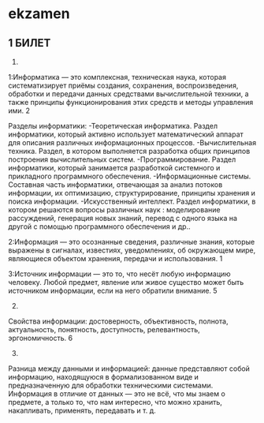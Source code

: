 # ekzamen

## 1 БИЛЕТ

1)
1:Информатика — это комплексная, техническая наука, которая систематизирует приёмы создания, сохранения, воспроизведения, обработки и передачи данных средствами вычислительной техники, а также принципы функционирования этих средств и методы управления ими. 2

Разделы информатики:
-Теоретическая информатика. Раздел информатики, который активно использует математический аппарат для описания различных информационных процессов. 
-Вычислительная техника. Раздел, в котором выполняется разработка общих принципов построения вычислительных систем. 
-Программирование. Раздел информатики, который занимается разработкой системного и прикладного программного обеспечения. 
-Информационные системы. Составная часть информатики, отвечающая за анализ потоков информации, их оптимизацию, структурирование, принципы хранения и поиска информации. 
-Искусственный интеллект. Раздел информатики, в котором решаются вопросы различных наук : моделирование рассуждений, генерация новых знаний, перевод с одного языка на другой с помощью программного обеспечения и др.. 

2:Информация — это осознанные сведения, различные знания, которые выражены в сигналах, известиях, уведомлениях, об окружающем мире, являющиеся объектом хранения, передачи и использования. 1

3:Источник информации — это то, что несёт любую информацию человеку. Любой предмет, явление или живое существо может быть источником информации, если на него обратили внимание. 5

2)
Свойства информации: достоверность, объективность, полнота, актуальность, понятность, доступность, релевантность, эргономичность. 6

3)
Разница между данными и информацией: данные представляют собой информацию, находящуюся в формализованном виде и предназначенную для обработки техническими системами. Информация в отличие от данных — это не всё, что мы знаем о предмете, а только то, что нам интересно, что можно хранить, накапливать, применять, передавать и т. д.

